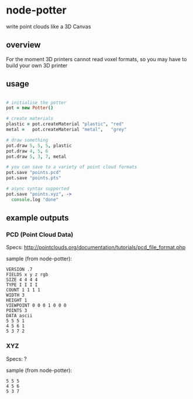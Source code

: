 node-potter
===========


write point clouds like a 3D Canvas

## overview

  For the moment 3D printers cannot read voxel formats,
  so you may have to build your own 3D printer

## usage

```coffeescript

# initialise the potter
pot = new Potter()

# create materials
plastic = pot.createMaterial "plastic", "red"
metal =   pot.createMaterial "metal",   "grey"

# draw something
pot.draw 5, 5, 5, plastic
pot.draw 4, 5, 6
pot.draw 5, 3, 7, metal

# you can save to a variety of point cloud formats
pot.save "points.pcd"
pot.save "points.pts"

# async syntax supported
pot.save "points.xyz", ->
  console.log "done"

```

## example outputs

### PCD (Point Cloud Data)

 Specs: http://pointclouds.org/documentation/tutorials/pcd_file_format.php

 sample (from node-potter):

```
VERSION .7
FIELDS x y z rgb
SIZE 4 4 4 4
TYPE I I I I
COUNT 1 1 1 1
WIDTH 3
HEIGHT 1
VIEWPOINT 0 0 0 1 0 0 0
POINTS 3
DATA ascii
5 5 5 1
4 5 6 1
5 3 7 2
```

### XYZ

 Specs: ?

 sample (from node-potter):

```
5 5 5
4 5 6
5 3 7
```

